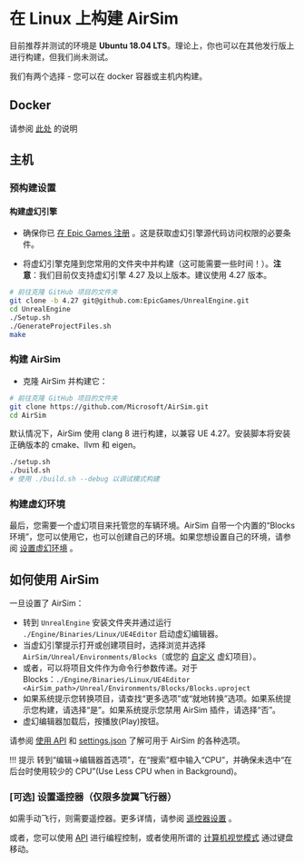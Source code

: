 # 在 Linux 上构建 AirSim

目前推荐并测试的环境是 **Ubuntu 18.04 LTS**。理论上，你也可以在其他发行版上进行构建，但我们尚未测试。

我们有两个选择 - 您可以在 docker 容器或主机内构建。

## Docker

请参阅 [此处](docker_ubuntu.md) 的说明

## 主机

### 预构建设置

#### 构建虚幻引擎

- 确保你已 [在 Epic Games 注册](https://docs.unrealengine.com/en-US/SharingAndReleasing/Linux/BeginnerLinuxDeveloper/SettingUpAnUnrealWorkflow/index.html) 。这是获取虚幻引擎源代码访问权限的必要条件。

- 将虚幻引擎克隆到您常用的文件夹中并构建（这可能需要一些时间！）。**注意**：我们目前仅支持虚幻引擎 4.27 及以上版本。建议使用 4.27 版本。

```bash
# 前往克隆 GitHub 项目的文件夹
git clone -b 4.27 git@github.com:EpicGames/UnrealEngine.git
cd UnrealEngine
./Setup.sh
./GenerateProjectFiles.sh
make
```

### 构建 AirSim

- 克隆 AirSim 并构建它：

```bash
# 前往克隆 GitHub 项目的文件夹
git clone https://github.com/Microsoft/AirSim.git
cd AirSim
```

默认情况下，AirSim 使用 clang 8 进行构建，以兼容 UE 4.27。安装脚本将安装正确版本的 cmake、llvm 和 eigen。

```bash
./setup.sh
./build.sh
# 使用 ./build.sh --debug 以调试模式构建
```

### 构建虚幻环境

最后，您需要一个虚幻项目来托管您的车辆环境。AirSim 自带一个内置的“Blocks 环境”，您可以使用它，也可以创建自己的环境。如果您想设置自己的环境，请参阅 [设置虚幻环境](unreal_proj.md) 。


## 如何使用 AirSim

一旦设置了 AirSim：

- 转到 `UnrealEngine` 安装文件夹并通过运行 `./Engine/Binaries/Linux/UE4Editor` 启动虚幻编辑器。
- 当虚幻引擎提示打开或创建项目时，选择浏览并选择 `AirSim/Unreal/Environments/Blocks`（或您的 [自定义](unreal_custenv.md) 虚幻项目）。
- 或者，可以将项目文件作为命令行参数传递。对于 Blocks：`./Engine/Binaries/Linux/UE4Editor <AirSim_path>/Unreal/Environments/Blocks/Blocks.uproject`
- 如果系统提示您转换项目，请查找“更多选项”或“就地转换”选项。如果系统提示您构建，请选择“是”。如果系统提示您禁用 AirSim 插件，请选择“否”。
- 虚幻编辑器加载后，按播放(Play)按钮。

请参阅 [使用 API](apis.md)  和 [settings.json](settings.md) 了解可用于 AirSim 的各种选项。

!!! 提示
转到“编辑->编辑器首选项”，在“搜索”框中输入“CPU”，并确保未选中“在后台时使用较少的 CPU”(Use Less CPU when in Background)。 

### [可选] 设置遥控器（仅限多旋翼飞行器）

如需手动飞行，则需要遥控器。更多详情，请参阅 [遥控器设置](remote_control.md) 。

或者，您可以使用 [API](apis.md) 进行编程控制，或者使用所谓的 [计算机视觉模式](image_apis.md) 通过键盘移动。

